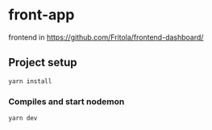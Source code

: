 # front-app

frontend in https://github.com/Fritola/frontend-dashboard/

## Project setup
```
yarn install
```

### Compiles and start nodemon
```
yarn dev
```
